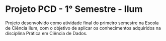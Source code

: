 # Projeto PCD - 1° Semestre - Ilum
Projeto desenvolvido como atividade final do primeiro semestre na Escola de Ciência Ilum, com o objetivo de aplicar os conhecimentos adquiridos na disciplina Prática em Ciência de Dados.
